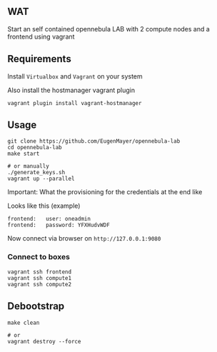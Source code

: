 ## WAT

Start an self contained opennebula LAB with 2 compute nodes and a frontend using vagrant

## Requirements

Install `Virtualbox` and `Vagrant` on your system

Also install the hostmanager vagrant plugin

```
vagrant plugin install vagrant-hostmanager
```

## Usage

```
git clone https://github.com/EugenMayer/opennebula-lab
cd opennebula-lab
make start

# or manually
./generate_keys.sh
vagrant up --parallel
```

Important: What the provisioning for the credentials at the end like

Looks like this (example)

```
frontend:   user: oneadmin
frontend:   password: YFXHudvWDF
```

Now connect via browser on `http://127.0.0.1:9080`

### Connect to boxes

```
vagrant ssh frontend
vagrant ssh compute1
vagrant ssh compute2
```

## Debootstrap

```
make clean

# or
vagrant destroy --force
```
